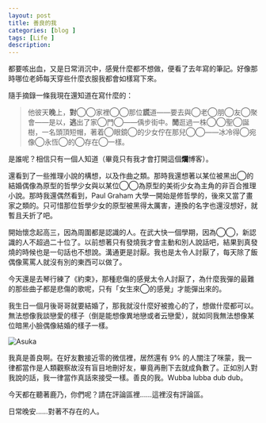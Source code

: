 ```yaml
---
layout: post
title: 善良的我
categories: [blog ]
tags: [Life ]
description:
---
```


都要咳出血，又是日常消沉中，感覺什麼都不想做，便看了去年寫的筆記。好像那時哪位老師每天穿些什麼衣服我都會如樣寫下來。

隨手摘錄一條我現在還知道在寫什麼的：

> 他彼天**晚**上，**對**◯◯家裡◯◯那位**謊**道——要去與◯老◯朋◯友◯聚會——是以，**逃**出了家◯門◯——偊步街中。**閒**逛過一株◯◯聖◯誕樹，一名頭頂短帽，著着◯眼鏡◯的少女佇在那兒◯◯——冰冷得◯宛像◯永恆◯的◯存在◯一樣。

是誰呢？相信只有一個人知道（畢竟只有我才會打開這個**爛**博客）。

還看到了一些推理小說的構想，以及作曲之類。那時我還想著以某位被黑出◯的結婚偶像為原型的哲學少女與以某位◯◯為原型的美術少女為主角的非百合推理小說。那時我還偶然看到，Paul Graham 大學一開始是修哲學的，後來又當了畫家之類的。只可惜那位哲學少女的原型被黑得太厲害，連換的名字也還沒想好，就暫且夭折了吧。

開始懷念起高三，因為周圍都是認識的人。在武大快一個學期，因為◯◯，新認識的人不超過二十位了。以前想著只有發燒我才會主動和別人說話吧，結果到真發燒的時候也是一句話也不想說。溝通更是討厭。我也是太令人討厭了，每天除了飯偶像罵罵人就沒有別的東西可以做了。

今天還是去琴行練了《約束》，那種悲傷的感覺太令人討厭了，為什麼我彈的最難的那些曲子都是悲傷的歌呢，只有「女生來◯的感覺」才能彈出來的。

我生日一個月後哥哥就要結婚了，那我就沒什麼好被擔心的了，想做什麼都可以。無法想像我談戀愛的樣子（倒是能想像異地戀或者云戀愛），就如同我無法想像某位暗黑小臉偶像結婚的樣子一樣。

![Asuka](http://oajalc6uf.bkt.clouddn.com/Asuka.jpg)

我真是善良啊。在好友數接近零的微信裡，居然還有 9% 的人關注了咪蒙，我一律都當作是人類觀察故沒有盲目地刪好友，畢竟再刪下去就成負數了。正如別人對我說的話，我一律當作真話來接受一樣。善良的我。Wubba lubba dub dub。

今天都在聽著鹿乃，你們呢？請在評論區裡……這裡沒有評論區。

日常晚安……對著不存在的人。
